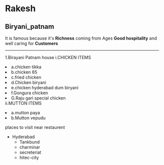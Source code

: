 # Rakesh
## Biryani_patnam
It is famous because it's **Richness** coming from Ages
**Good hospitality** and well caring for **Customers**

<!--orderred list-->
****
1.Birayani Patnam house
  i.CHICKEN ITEMS
    <li>a.chicken tikka</li>
    <li>b.chicken 65</li>
    <li>c.fried chicken</li>
    <li>d.Chicken biryani</li>
    <li>e.chicken hyderabad dum biryani</li>
    <li>f.Gongura chicken</li>
    <li>G.Raju gari special chicken</li>
  ii.MUTTON ITEMS
   <li> a.mutton paya</li>
    <li>b.Mutton vepudu</li>

<!--unordered list-->
places to visit near restaurent
* Hyderabad
    * Tankbund
    * charminar
    * secreteriat
    * hitec-city


